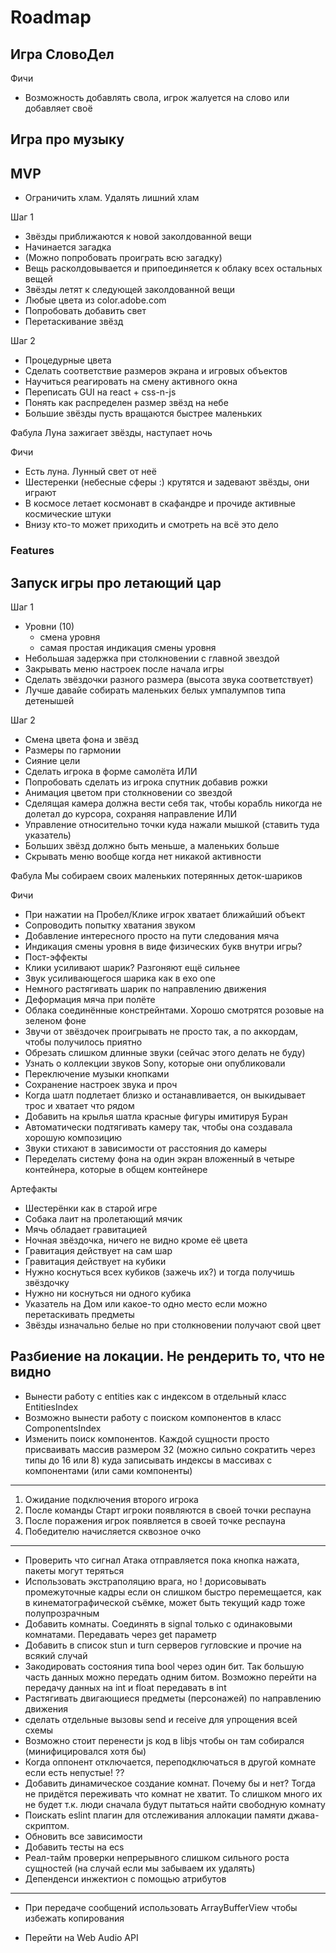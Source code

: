 # Roadmap

## Игра СловоДел

Фичи

-   Возможность добавлять свола, игрок жалуется на слово или добавляет своё

## Игра про музыку

## MVP

-   Ограничить хлам. Удалять лишний хлам

Шаг 1

-   Звёзды приближаются к новой заколдованной вещи
-   Начинается загадка
-   (Можно попробовать проиграть всю загадку)
-   Вещь расколдовывается и припоединяется к облаку всех остальных вещей
-   Звёзды летят к следующей заколдованной вещи
-   Любые цвета из color.adobe.com
-   Попробовать добавить свет
-   Перетаскивание звёзд

Шаг 2

-   Процедурные цвета
-   Сделать соответствие размеров экрана и игровых объектов
-   Научиться реагировать на смену активного окна
-   Переписать GUI на react + css-n-js
-   Понять как распределен размер звёзд на небе
-   Большие звёзды пусть вращаются быстрее маленьких

Фабула
Луна зажигает звёзды, наступает ночь

Фичи

-   Есть луна. Лунный свет от неё
-   Шестеренки (небесные сферы :) крутятся и задевают звёзды, они играют
-   В космосе летает космонавт в скафандре и прочиде активные космические штуки
-   Внизу кто-то может приходить и смотреть на всё это дело

### Features

## Запуск игры про летающий цар

Шаг 1

-   Уровни (10)
    -   смена уровня
    -   самая простая индикация смены уровня
-   Небольшая задержка при столкновении с главной звездой
-   Закрывать меню настроек после начала игры
-   Сделать звёздочки разного размера (высота звука соответствует)
-   Лучше давайе собирать маленьких белых умпалумпов типа детенышей

Шаг 2

-   Смена цвета фона и звёзд
-   Размеры по гармонии
-   Сияние цели
-   Сделать игрока в форме самолёта ИЛИ
-   Попробовать сделать из игрока спутник добавив рожки
-   Анимация цветом при столкновении со звездой
-   Сделящая камера должна вести себя так,
    чтобы корабль никогда не долетал до курсора,
    сохраняя направление ИЛИ
-   Управление относительно точки куда нажали мышкой (ставить туда указатель)
-   Больших звёзд должно быть меньше, а маленьких больше
-   Скрывать меню вообще когда нет никакой активности

Фабула
Мы собираем своих маленьких потерянных деток-шариков

Фичи

-   При нажатии на Пробел/Клике игрок хватает ближайший объект
-   Сопроводить попытку хватания звуком
-   Добавление интересного просто на пути следования мяча
-   Индикация смены уровня в виде физических букв внутри игры?
-   Пост-эффекты
-   Клики усиливают шарик? Разгоняют ещё сильнее
-   Звук усиливающегося шарика как в exo one
-   Немного растягивать шарик по направлению движения
-   Деформация мяча при полёте
-   Облака соединённые констрейнтами. Хорошо смотрятся розовые на зеленом фоне
-   Звучи от звёздочек проигрывать не просто так, а по аккордам, чтобы получилось приятно
-   Обрезать слишком длинные звуки (сейчас этого делать не буду)
-   Узнать о коллекции звуков Sony, которые они опубликовали
-   Переключение музыки кнопками
-   Сохранение настроек звука и проч
-   Когда шатл подлетает близко и останавливается, он выкидывает трос и хватает что рядом
-   Добавить на крылья шатла красные фигуры имитируя Буран
-   Автоматически подтягивать камеру так, чтобы она создавала хорошую композицию
-   Звуки стихают в зависимости от расстояния до камеры
-   Переделать систему фона на один экран вложенный в четыре контейнера, которые в общем контейнере

Артефакты

-   Шестерёнки как в старой игре
-   Собака лаит на пролетающий мячик
-   Мячь обладает гравитацией
-   Ночная звёздочка, ничего не видно кроме её цвета
-   Гравитация действует на сам шар
-   Гравитация действует на кубики
-   Нужно коснуться всех кубиков (зажечь их?) и тогда получишь звёздочку
-   Нужно ни коснуться ни одного кубика
-   Указатель на Дом или какое-то одно место если можно перетаскивать предметы
-   Звёзды изначально белые но при столкновении получают свой цвет

## Разбиение на локации. Не рендерить то, что не видно

-   Вынести работу с entities как с индексом в отдельный класс EntitiesIndex
-   Возможно вынести работу с поиском компонентов в класс ComponentsIndex
-   Изменить поиск компонентов. Каждой сущности просто присваивать массив размером 32 (можно сильно сократить через типы до 16 или 8) куда записывать индексы в массивах с компонентами (или сами компоненты)

---

1. Ожидание подключения второго игрока
2. После команды Старт игроки появляются в своей точки респауна
3. После поражения игрок появляется в своей точке респауна
4. Победителю начисляется сквозное очко

---

-   Проверить что сигнал Атака отправляется пока кнопка нажата, пакеты могут теряться
-   Использовать экстраполяцию врага, но ! дорисовывать промежуточные кадры если он слишком быстро перемещается, как в кинематографической съёмке, может быть текущий кадр тоже полупрозрачным
-   Добавить комнаты. Соединять в signal только с одинаковыми комнатами. Передавать через get параметр
-   Добавить в список stun и turn серверов гугловские и прочие на всякий случай
-   Закодировать состояния типа bool через один бит. Так большую часть данных можно передать одним битом. Возможно перейти на передачу данных на int и float передавать в int
-   Растягивать двигающиеся предметы (персонажей) по направлению движения
-   сделать отдельные вызовы send и receive для упрощения всей схемы
-   Возможно стоит перенести js код в libjs чтобы он там собирался (минифицировался хотя бы)
-   Когда оппонент отключается, переподключаться в другой комнате если есть непустые! ??
-   Добавить динамическое создание комнат. Почему бы и нет? Тогда не придётся переживать что комнат не хватит. То слишком много их не будет т.к. люди сначала будут пытаться найти свободную комнату
-   Поискать eslint плагин для отслеживания аллокации памяти джава-скриптом.
-   Обновить все зависимости
-   Добавить тесты на ecs
-   Реал-тайм проверки непрерывного слишком сильного роста сущностей (на случай если мы забываем их удалять)
-   Депенденси инжектион с помощью атрибутов

---

-   При передаче сообщений использовать ArrayBufferView чтобы избежать копирования

-   Перейти на Web Audio API
